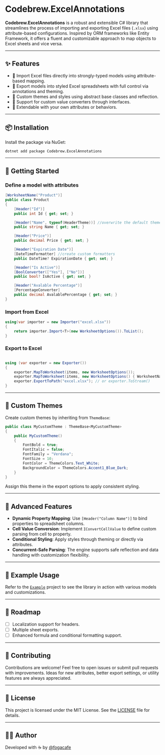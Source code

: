 # Codebrew\.ExcelAnnotations

**Codebrew\.ExcelAnnotations** is a robust and extensible C# library that streamlines the process of importing and exporting Excel files (`.xlsx`) using attribute-based configurations. Inspired by ORM frameworks like Entity Framework, it offers a fluent and customizable approach to map objects to Excel sheets and vice versa.

---

## ✨ Features

* 📅 Import Excel files directly into strongly-typed models using attribute-based mapping.
* 📄 Export models into styled Excel spreadsheets with full control via annotations and theming.
* 🎨 Custom themes and styles using abstract base classes and reflection.
* 🔄 Support for custom value converters through interfaces.
* 🧹 Extendable with your own attributes or behaviors.

---

## 📦 Installation

Install the package via NuGet:

```bash
dotnet add package Codebrew.ExcelAnnotations
```

---

## 🚀 Getting Started

### Define a model with attributes

```csharp
[WorksheetName("Product")]
public class Product
{
    [Header("Id")]
    public int Id { get; set; }

    [Header("Name", typeof(HeaderTheme))] //overwrite the default theme for header with your custom theme
    public string Name { get; set; }

    [Header("Price")]
    public decimal Price { get; set; }

    [Header("Expiration Date")]
    [DateTimeFormatter] //create custom formatters
    public DateTime? ExpirationDate { get; set; }

    [Header("Is Active")]
    [BoolConverter(["Yes"], ["No"])]
    public bool? IsActive { get; set; }

    [Header("Avalable Percentage")]
    [PercentageConverter]
    public decimal AvalablePercentage { get; set; }
}
```

### Import from Excel

```csharp
using(var importer = new Importer("excel.xlsx"))
{
    return importer.Import<T>(new WorksheetOptions()).ToList();
}
```

### Export to Excel

```csharp

using (var exporter = new Exporter())
{
    exporter.MapToWorksheet(items, new WorksheetOptions());
    exporter.MapToWorksheet(items, new WorksheetOptions() { WorksheetName = "Compare with exported" }); //can map other worksheet, forcing worksheetName on options
    exporter.ExportToPath("excel.xlsx"); // or exporter.ToStream()
}
```

---

## 🎨 Custom Themes

Create custom themes by inheriting from `ThemeBase`:

```csharp
public class MyCustomTheme : ThemeBase<MyCustomTheme>
{
    public MyCustomTheme()
    {
        FontBold = true;
        FontItalic = false;
        FontFamily = "Verdana";
        FontSize = 10;
        FontColor = ThemeColors.Text_White;
        BackgroundColor = ThemeColors.Accent1_Blue_Dark;
    }
}
```

Assign this theme in the export options to apply consistent styling.

---

## 🧐 Advanced Features

* **Dynamic Property Mapping**: Use `[Header("Column Name")]` to bind properties to spreadsheet columns.
* **Cell Value Conversion**: Implement `IConvertCellValue` to define custom parsing from cell to property.
* **Conditional Styling**: Apply styles through theming or directly via attributes.
* **Concurrent-Safe Parsing**: The engine supports safe reflection and data handling with customization flexibility.

---

## 🧪 Example Usage

Refer to the [`Example`](./Codebrew.ExcelAnnotations.Example/Program.cs) project to see the library in action with various models and customizations.

---

## 💪 Roadmap

* [ ] Localization support for headers.
* [ ] Multiple sheet exports.
* [ ] Enhanced formula and conditional formatting support.

---

## 🤝 Contributing

Contributions are welcome! Feel free to open issues or submit pull requests with improvements. Ideas for new attributes, better export settings, or utility features are always appreciated.

---

## 📄 License

This project is licensed under the MIT License. See the [LICENSE](LICENSE) file for details.

---

## 👨‍💻 Author

Developed with ☕ by [@fogacafe](https://github.com/fogacafe)
